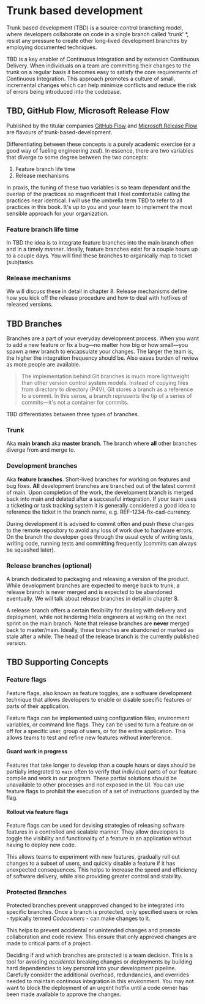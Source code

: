 # Trunk based development

Trunk based development (TBD) is a source-control branching model, where developers collaborate on code in a single branch called ‘trunk’ *, resist any pressure to create other long-lived development branches by employing documented techniques.

TBD is a key enabler of Continuous Integration and by extension Continuous Delivery. When individuals on a team are committing their changes to the trunk on a regular basis it becomes easy to satisfy the core requirements of Continuous Integration. This approach promotes a culture of small, incremental changes which can help minimize conflicts and reduce the risk of errors being introduced into the codebase.

## TBD, GitHub Flow, Microsoft Release Flow

Published by the titular companies [GitHub Flow](https://docs.github.com/en/get-started/quickstart/github-flow) and [Microsoft Release Flow](https://devblogs.microsoft.com/devops/release-flow-how-we-do-branching-on-the-vsts-team/) are flavours of trunk-based-development.

Differentiating between these concepts is a purely academic exercise (or a good way of fueling engineering zeal). In essence, there are two variables that diverge to some degree between the two concepts:

1. Feature branch life time
2. Release mechanisms

In praxis, the tuning of these two variables is so team dependant and the overlap of the practices so magnificent that I feel comfortable calling the practices near identical. I will use the umbrella term TBD to refer to all practices in this book. It's up to you and your team to implement the most sensible approach for your organization.

### Feature branch life time

In TBD the idea is to integrate feature branches into the main branch often and in a timely manner. Ideally, feature branches exist for a couple hours up to a couple days. You will find these branches to organically map to ticket (sub)tasks.

### Release mechanisms

We will discuss these in detail in chapter 8. Release mechanisms define how you kick off the release procedure and how to deal with hotfixes of released versions.

## TBD Branches

Branches are a part of your everyday development process. When you want to add a new feature or fix a bug—no matter how big or how small—you spawn a new branch to encapsulate your changes. The larger the team is, the higher the integration frequency should be. Also eases burden of review as more people are available.

> The implementation behind Git branches is much more lightweight than other version control system models. Instead of copying files from directory to directory (P4V), Git stores a branch as a reference to a commit. In this sense, a branch represents the tip of a series of commits—it's not a container for commits. 

TBD differentiates between three types of branches.

### Trunk

Aka **main branch** aka **master branch**. The branch where **all** other branches diverge from and merge to.

### Development branches

Aka **feature branches**. Short-lived branches for working on features and bug fixes. **All** development branches are branched out of the latest commit of main. Upon completion of the work, the development branch is merged back into main and deleted after a successful integration. If your team uses a ticketing or task tracking system it is generally considered a good idea to reference the ticket in the branch name, e.g. REF-1234-fix-cad-currency.

During development it is advised to commit often and push these changes to the remote repository to avoid any loss of work due to hardware errors. On the branch the developer goes through the usual cycle of writing tests, writing code, running tests and committing frequently (commits can always be squashed later).

### Release branches (optional)

A branch dedicated to packaging and releasing a version of the product. While development branches are expected to merge back to trunk, a release branch is never merged and is expected to be abandoned eventually. We will talk about release branches in detail in chapter 8.

A release branch offers a certain flexibility for dealing with delivery and deployment, while not hindering Helix engineers at working on the next sprint on the main branch. Note that release branches are **never** merged back to master/main. Ideally, these branches are abandoned or marked as stale after a while. The head of the release branch is the currently published version.

## TBD Supporting Concepts

### Feature flags

Feature flags, also known as feature toggles, are a software development technique that allows developers to enable or disable specific features or parts of their application.

Feature flags can be implemented using configuration files, environment variables, or command line flags. They can be used to turn a feature on or off for a specific user, group of users, or for the entire application. This allows teams to test and refine new features without interference.

#### Guard work in progress

Features that take longer to develop than a couple hours or days should be partially integrated to `main` often to verify that individual parts of our feature compile and work in our program. These partial solutions should be unavailable to other processes and not exposed in the UI. You can use feature flags to prohibit the execution of a set of instructions guarded by the flag.

#### Rollout via feature flags

Feature flags can be used for devising strategies of releasing software features in a controlled and scalable manner. They allow developers to toggle the visibility and functionality of a feature in an application without having to deploy new code.

This allows teams to experiment with new features, gradually roll out changes to a subset of users, and quickly disable a feature if it has unexpected consequences. This helps to increase the speed and efficiency of software delivery, while also providing greater control and stability.

### Protected Branches

Protected branches prevent unapproved changed to be integrated into specific branches. Once a branch is protected, only specified users or roles - typically termed *Codeowners* - can make changes to it.

This helps to prevent accidental or unintended changes and promote collaboration and code review. This ensure that only approved changes are made to critical parts of a project.

Deciding if and which branches are protected is a team decision. This is a tool for avoiding *accidental* breaking changes or deployments by building hard dependencies to key personal into your development pipeline. Carefully consider the additional overhead,  redundancies, and overrides needed to maintain continous integration in this environment. You may not want to block the deployment of an urgent hotfix until a code owner has been made available to approve the changes.
